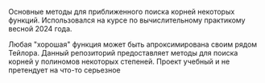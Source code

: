 Основные методы для приближенного поиска корней некоторых функций. Использовался на курсе по вычислительному практикому весной 2024 года.

Любая "хорошая" функция может быть апроксимирована своим рядом Тейлора. Данный репозиторий предоставляет методы для поиска корней у полиномов некоторых степеней. Проект учебный и не претендует на что-то серьезное 

